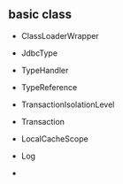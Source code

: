 ## basic class

- ClassLoaderWrapper

- JdbcType
- TypeHandler
- TypeReference
- TransactionIsolationLevel
- Transaction
- LocalCacheScope
- Log

- 
